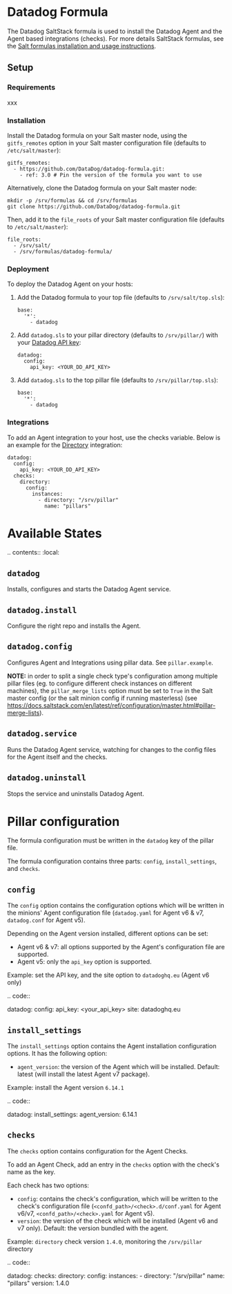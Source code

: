 # Datadog Formula

The Datadog SaltStack formula is used to install the Datadog Agent and the Agent based integrations (checks). For more details SaltStack formulas, see the [Salt formulas installation and usage instructions][1].

## Setup

### Requirements

xxx

### Installation

Install the Datadog formula on your Salt master node, using the `gitfs_remotes` option in your Salt master configuration file (defaults to `/etc/salt/master`):

```text
gitfs_remotes:
  - https://github.com/DataDog/datadog-formula.git:
    - ref: 3.0 # Pin the version of the formula you want to use
```

Alternatively, clone the Datadog formula on your Salt master node:

```shell
mkdir -p /srv/formulas && cd /srv/formulas
git clone https://github.com/DataDog/datadog-formula.git
```

Then, add it to the `file_roots` of your Salt master configuration file (defaults to `/etc/salt/master`):

```text
file_roots:
  - /srv/salt/
  - /srv/formulas/datadog-formula/
```

### Deployment

To deploy the Datadog Agent on your hosts:

1. Add the Datadog formula to your top file (defaults to `/srv/salt/top.sls`):

    ```text
    base:
      '*':
        - datadog
    ```

2. Add `datadog.sls` to your pillar directory (defaults to `/srv/pillar/`) with your [Datadog API key][2]:

    ```text
    datadog:
      config:
        api_key: <YOUR_DD_API_KEY>
    ```

3. Add `datadog.sls` to the top pillar file (defaults to `/srv/pillar/top.sls`):

    ```text
    base:
      '*':
        - datadog
    ```

### Integrations

To add an Agent integration to your host, use the checks variable. Below is an example for the [Directory][3] integration:

```text
datadog:
  config:
    api_key: <YOUR_DD_API_KEY>
  checks:
    directory:
      config:
        instances:
          - directory: "/srv/pillar"
            name: "pillars"
```


Available States
================

.. contents::
    :local:

``datadog``
-----------

Installs, configures and starts the Datadog Agent service.

``datadog.install``
------------------

Configure the right repo and installs the Agent.

``datadog.config``
------------------

Configures Agent and Integrations using pillar data. See `pillar.example`.

**NOTE:** in order to split a single check type's configuration among multiple
pillar files (eg. to configure different check instances on different machines),
the `pillar_merge_lists` option must be set to `True` in the Salt master config
(or the salt minion config if running masterless) (see
https://docs.saltstack.com/en/latest/ref/configuration/master.html#pillar-merge-lists).

``datadog.service``
------------------

Runs the Datadog Agent service, watching for changes to the config files for the
Agent itself and the checks.

``datadog.uninstall``
------------------

Stops the service and uninstalls Datadog Agent.

Pillar configuration
====================

The formula configuration must be written in the ``datadog`` key of the pillar file.

The formula configuration contains three parts: ``config``, ``install_settings``, and ``checks``.

``config``
----------
The ``config`` option contains the configuration options which will be written in the minions' Agent configuration file (``datadog.yaml`` for Agent v6 & v7, ``datadog.conf`` for Agent v5).

Depending on the Agent version installed, different options can be set:

- Agent v6 & v7: all options supported by the Agent's configuration file are supported.
- Agent v5: only the ``api_key`` option is supported.

Example: set the API key, and the site option to ``datadoghq.eu`` (Agent v6 only)

.. code::

  datadog:
    config:
      api_key: <your_api_key>
      site: datadoghq.eu

``install_settings``
--------------------
The ``install_settings`` option contains the Agent installation configuration options.
It has the following option:

- ``agent_version``: the version of the Agent which will be installed. Default: latest (will install the latest Agent v7 package).

Example: install the Agent version ``6.14.1``

.. code::

  datadog:
    install_settings:
      agent_version: 6.14.1


``checks``
----------
The ``checks`` option contains configuration for the Agent Checks.

To add an Agent Check, add an entry in the ``checks`` option with the check's name as the key.

Each check has two options:

- ``config``: contains the check's configuration, which will be written to the check's configuration file (``<confd_path>/<check>.d/conf.yaml`` for Agent v6/v7, ``<confd_path>/<check>.yaml`` for Agent v5).
- ``version``: the version of the check which will be installed (Agent v6 and v7 only). Default: the version bundled with the agent.

Example: ``directory`` check version ``1.4.0``, monitoring the ``/srv/pillar`` directory

.. code::

  datadog:
    checks:
      directory:
        config:
          instances:
            - directory: "/srv/pillar"
              name: "pillars"
        version: 1.4.0


[1]: http://docs.saltstack.com/en/latest/topics/development/conventions/formulas.html
[2]: https://app.datadoghq.com/account/settings#api
[3]: https://docs.datadoghq.com/integrations/directory/
